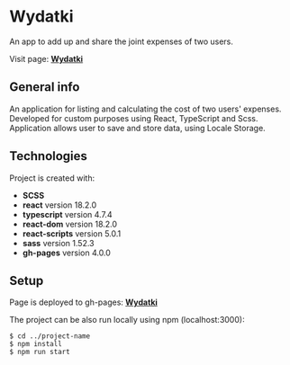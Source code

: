 # Wydatki

An app to add up and share the joint expenses of two users.

Visit page: **[Wydatki](https://grzegorzwirtek.github.io/wydatki/)**

## General info

An application for listing and calculating the cost of two users' expenses. Developed for custom purposes using React, TypeScript and Scss. Application allows user to save and store data, using Locale Storage.

## Technologies

Project is created with:

- **SCSS**
- **react** version 18.2.0
- **typescript** version 4.7.4
- **react-dom** version 18.2.0
- **react-scripts** version 5.0.1
- **sass** version 1.52.3
- **gh-pages** version 4.0.0

## Setup

Page is deployed to gh-pages: **[Wydatki](https://grzegorzwirtek.github.io/wydatki/)**

The project can be also run locally using npm (localhost:3000):

```
$ cd ../project-name
$ npm install
$ npm run start
```
